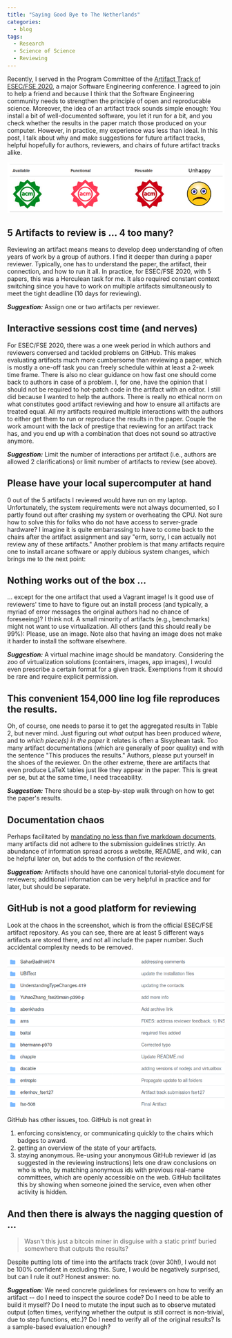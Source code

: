 ```yaml
---
title: "Saying Good Bye to The Netherlands"
categories:
  - blog
tags:
  - Research
  - Science of Science
  - Reviewing
---
```


Recently, I served in the Program Committee of the [Artifact Track of
ESEC/FSE
2020,](https://2020.esec-fse.org/track/esecfse-2020-artifacts) a major
Software Engineering conference. I agreed to join to help a friend and
because I think that the Software Engineering community needs to
strengthen the principle of open and reproducable science. Moreover,
the idea of an artifact track sounds simple enough: You install a bit
of well-documented software, you let it run for a bit, and you check
whether the results in the paper match those produced on your
computer. However, in practice, my experience was less than ideal. In
this post, I talk about why and make suggestions for future artifact
tracks, helpful hopefully for authors, reviewers, and chairs of future
artifact tracks alike.

![Poor Photoshop of ACM badges](/assets/posts/2020-06-26-acm-badges.png)

## 5 Artifacts to review is ... 4 too many?

Reviewing an artifact means means to develop deep understanding of
often years of work by a group of authors. I find it deeper than
during a paper reviewer. Typically, one has to understand the paper,
the artifact, their connection, and how to run it all. In practice,
for ESEC/FSE 2020, with 5 papers, this was a Herculean task for me. It
also required constant context switching since you have to work on
multiple artifacts simultaneously to meet the tight deadline (10 days
for reviewing).

***Suggestion:*** Assign one or two artifacts per reviewer.

## Interactive sessions cost time (and nerves)

For ESEC/FSE 2020, there was a one week period in which authors and
reviewers conversed and tackled problems on GitHub. This makes
evaluating artifacts much more cumbersome than reviewing a paper,
which is mostly a one-off task you can freely schedule within at least
a 2-week time frame. There is also no clear guidance on how fast one
should come back to authors in case of a problem. I, for one, have the
opinion that I should not be required to hot-patch code in the
artifact with an editor. I still did because I wanted to help the
authors. There is really no ethical norm on what constitutes good
artifact reviewing and how to ensure all artifacts are treated
equal. All my artifacts required multiple interactions with the
authors to either get them to run or reproduce the results in the
paper. Couple the work amount with the lack of prestige that reviewing
for an artifact track has, and you end up with a combination that does
not sound so attractive anymore.

***Suggestion:*** Limit the number of interactions per artifact (i.e.,
authors are allowed 2 clarifications) or limit number of artifacts to
review (see above).

## Please have your local supercomputer at hand

0 out of the 5 artifacts I reviewed would have run on my
laptop. Unfortunately, the system requirements were not always
documented, so I partly found out after crashing my system or
overheating the CPU. Not sure how to solve this for folks who do not
have access to server-grade hardware? I imagine it is quite
embarrassing to have to come back to the chairs after the artifact
assignment and say "erm, sorry, I can actually not review any of these
artifacts."  Another problem is that many artifacts require one to
install arcane software or apply dubious system changes, which brings
me to the next point:

## Nothing works out of the box ...

... except for the one artifact that used a Vagrant image! Is it good
use of reviewers' time to have to figure out an install process (and
typically, a myriad of error messages the original authors had no
chance of foreseeing)? I think not. A small minority of artifacts
(e.g., benchmarks) might not want to use virtualization. All others
(and this should really be 99%): Please, use an image. Note also that
having an image does not make it harder to install the software
elsewhere.

***Suggestion:*** A virtual machine image should be
   mandatory. Considering the zoo of virtualization solutions
   (containers, images, app images), I would even prescribe a certain
   format for a given track. Exemptions from it should be rare and
   require explicit permission.

## This convenient 154,000 line log file reproduces the results.

Oh, of course, one needs to parse it to get the aggregated results in
Table 2, but never mind. Just figuring out *what* output has been
produced *where*, and to *which piece(s) in the paper* it relates is often a
Sisyphean task. Too many artifact documentations (which are generally
of poor quality) end with the sentence "This produces the results."
Authors, please put yourself in the shoes of the reviewer. On the
other extreme, there are artifacts that even produce LaTeX tables just
like they appear in the paper. This is great per se, but at the same
time, I need traceability.

***Suggestion:*** There should be a step-by-step walk through on how
   to get the paper's results.

## Documentation chaos

Perhaps facilitated by [mandating no less than five markdown
documents,](https://2020.esec-fse.org/track/esecfse-2020-artifacts)
many artifacts did not adhere to the submission guidelines
strictly. An abundance of information spread across a website, README,
and wiki, can be helpful later on, but adds to the confusion of the
reviewer. 

***Suggestion:*** Artifacts should have one canonical tutorial-style
   document for reviewers; additional information can be very helpful
   in practice and for later, but should be separate.

## GitHub is not a good platform for reviewing

Look at the chaos in the screenshot, which is from the official
ESEC/FSE artifact repository. As you can see, there are at least 5
different ways artifacts are stored there, and not all include the
paper number. Such accidental complexity needs to be removed.

![Chaos in the repository](/assets/posts/2020-06-26-repos.png)

GitHub has other issues, too. GitHub is not great in
1. enforcing consistency, or communicating quickly to the chairs which badges to award.
1. getting an overview of the state of your artifacts.
1. staying anonymous. Re-using your anonymous GitHub reviewer id (as suggested in the reviewing instructions) lets one draw conclusions on who is who, by matching anonymous ids with previous real-name committees, which are openly accessible on the web. GitHub facilitates this by showing when someone joined the service, even when other activity is hidden.


## And then there is always the nagging question of ...

> Wasn't this just a bitcoin miner in disguise with a static
  printf buried somewhere that outputs the results?

Despite putting lots of time into the artifacts track (over 30h!), I
would not be 100% confident in excluding this. Sure, I would be
negatively surprised, but can I rule it out? Honest answer: no.

***Suggestion:*** We need concrete guidelines for reviewers on how to
verify an artifact -- do I need to inspect the source code? Do I need
to be able to build it myself? Do I need to mutate the input such as
to observe mutated output (often times, verifying whether the output
is still correct is non-trivial, due to step functions, etc.)? Do I
need to verify all of the original results? Is a sample-based
evaluation enough?
